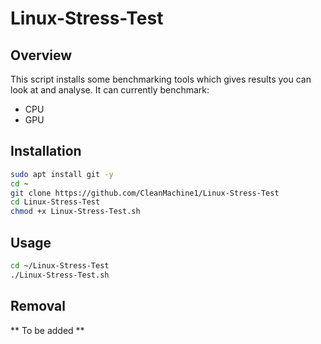 # Linux-Stress-Test

## Overview 

This script installs some benchmarking tools which gives results you can look at and analyse.
It can currently benchmark:

* CPU
* GPU

## **Installation**

```bash 
sudo apt install git -y 
cd ~
git clone https://github.com/CleanMachine1/Linux-Stress-Test
cd Linux-Stress-Test
chmod +x Linux-Stress-Test.sh

```
## **Usage**

```bash
cd ~/Linux-Stress-Test
./Linux-Stress-Test.sh

```
## Removal 

** To be added **
